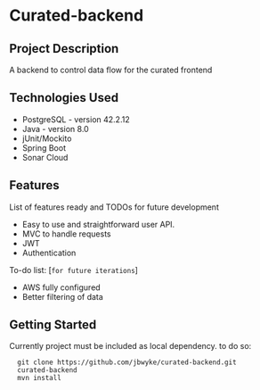 # Curated-backend

## Project Description
A backend to control data flow for the curated frontend

## Technologies Used

* PostgreSQL - version 42.2.12  
* Java - version 8.0  
* jUnit/Mockito
* Spring Boot
* Sonar Cloud  

## Features

List of features ready and TODOs for future development  
* Easy to use and straightforward user API.    
* MVC to handle requests
* JWT
* Authentication

To-do list: [`for future iterations`]
* AWS fully configured     
* Better filtering of data

## Getting Started  
Currently project must be included as local dependency. to do so:
```shell
  git clone https://github.com/jbwyke/curated-backend.git
  curated-backend
  mvn install
```
